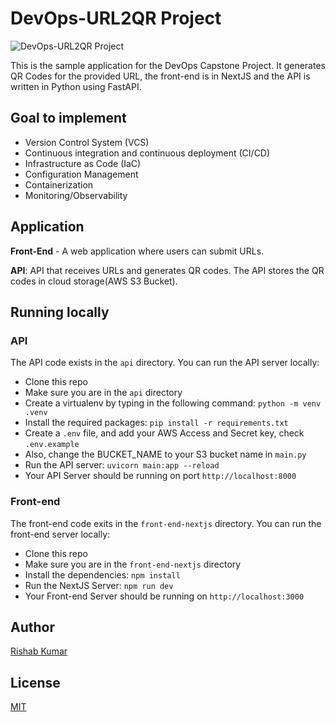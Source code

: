 # DevOps-URL2QR Project
![DevOps-URL2QR Project]()

This is the sample application for the DevOps Capstone Project.
It generates QR Codes for the provided URL, the front-end is in NextJS and the API is written in Python using FastAPI.

## Goal to implement 

- Version Control System (VCS)
- Continuous integration and continuous deployment (CI/CD)
- Infrastructure as Code (IaC)
- Configuration Management
- Containerization
- Monitoring/Observability

## Application

**Front-End** - A web application where users can submit URLs.

**API**: API that receives URLs and generates QR codes. The API stores the QR codes in cloud storage(AWS S3 Bucket).

## Running locally

### API

The API code exists in the `api` directory. You can run the API server locally:

- Clone this repo
- Make sure you are in the `api` directory
- Create a virtualenv by typing in the following command: `python -m venv .venv`
- Install the required packages: `pip install -r requirements.txt`
- Create a `.env` file, and add your AWS Access and Secret key, check  `.env.example`
- Also, change the BUCKET_NAME to your S3 bucket name in `main.py`
- Run the API server: `uvicorn main:app --reload`
- Your API Server should be running on port `http://localhost:8000`

### Front-end

The front-end code exits in the `front-end-nextjs` directory. You can run the front-end server locally:

- Clone this repo
- Make sure you are in the `front-end-nextjs` directory
- Install the dependencies: `npm install`
- Run the NextJS Server: `npm run dev`
- Your Front-end Server should be running on `http://localhost:3000`

## Author

[Rishab Kumar](https://github.com/rishabkumar7)

## License

[MIT](./LICENSE)
